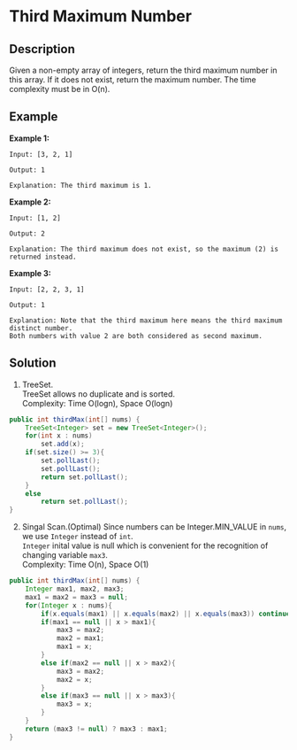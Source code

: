 # Third Maximum Number  
## Description  
Given a non-empty array of integers, return the third maximum number in this array. If it does not exist, return the maximum number. The time complexity must be in O(n).  
## Example  
**Example 1:**  
```
Input: [3, 2, 1]  

Output: 1  

Explanation: The third maximum is 1.  
```
**Example 2:**  
```
Input: [1, 2]  

Output: 2  

Explanation: The third maximum does not exist, so the maximum (2) is returned instead.  
```
**Example 3:**  
```
Input: [2, 2, 3, 1]  

Output: 1  

Explanation: Note that the third maximum here means the third maximum distinct number.  
Both numbers with value 2 are both considered as second maximum.  
```
## Solution
1. TreeSet.  
TreeSet allows no duplicate and is sorted.  
Complexity: Time O(logn), Space O(logn)  
```java
public int thirdMax(int[] nums) {
    TreeSet<Integer> set = new TreeSet<Integer>();
    for(int x : nums)
        set.add(x);
    if(set.size() >= 3){
        set.pollLast();
        set.pollLast();
        return set.pollLast();
    }
    else
        return set.pollLast();
}
```
2. Singal Scan.(Optimal)
Since numbers can be Integer.MIN_VALUE in `nums`, we use `Integer` instead of `int`.  
`Integer` inital value is null which is convenient for the recognition of changing variable `max3`.  
Complexity: Time O(n), Space O(1)  
```java
public int thirdMax(int[] nums) {
    Integer max1, max2, max3;
    max1 = max2 = max3 = null;
    for(Integer x : nums){
        if(x.equals(max1) || x.equals(max2) || x.equals(max3)) continue;
        if(max1 == null || x > max1){
            max3 = max2;
            max2 = max1;
            max1 = x;
        }
        else if(max2 == null || x > max2){
            max3 = max2;
            max2 = x;
        }
        else if(max3 == null || x > max3){
            max3 = x;
        } 
    }
    return (max3 != null) ? max3 : max1;
}
```

